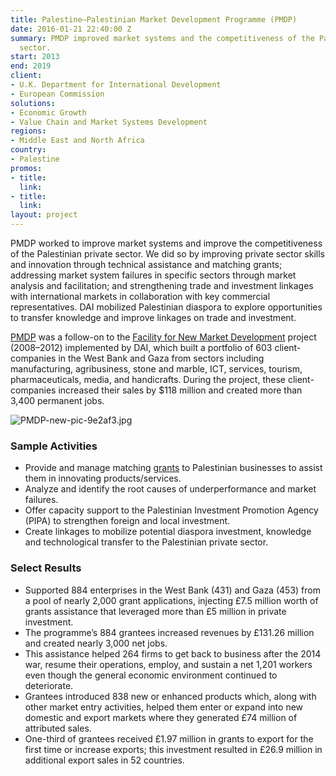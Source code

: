 ```yaml
---
title: Palestine—Palestinian Market Development Programme (PMDP)
date: 2016-01-21 22:40:00 Z
summary: PMDP improved market systems and the competitiveness of the Palestinian private
  sector.
start: 2013
end: 2019
client:
- U.K. Department for International Development
- European Commission
solutions:
- Economic Growth
- Value Chain and Market Systems Development
regions:
- Middle East and North Africa
country:
- Palestine
promos:
- title: 
  link: 
- title: 
  link: 
layout: project
---
```


PMDP worked to improve market systems and improve the competitiveness of the Palestinian private sector. We did so by improving private sector skills and innovation through technical assistance and matching grants; addressing market system failures in specific sectors through market analysis and facilitation; and strengthening trade and investment linkages with international markets in collaboration with key commercial representatives. DAI mobilized Palestinian diaspora to explore opportunities to transfer knowledge and improve linkages on trade and investment.

[PMDP](https://beamexchange.org/resources/1075/) was a follow-on to the [Facility for New Market Development](/our-work/projects/palestine%E2%80%94facility-new-market-development-fnmd) project (2008–2012) implemented by DAI, which built a portfolio of 603 client-companies in the West Bank and Gaza from sectors including manufacturing, agribusiness, stone and marble, ICT, services, tourism, pharmaceuticals, media, and handicrafts. During the project, these client-companies increased their sales by $118 million and created more than 3,400 permanent jobs.

![PMDP-new-pic-9e2af3.jpg](/uploads/PMDP-new-pic-9e2af3.jpg)

### Sample Activities

* Provide and manage matching [grants](http://pmdp.ps/page.php?id=edcy3804Yedc) to Palestinian businesses to assist them in innovating products/services.
* Analyze and identify the root causes of underperformance and market failures.
* Offer capacity support to the Palestinian Investment Promotion Agency (PIPA) to strengthen foreign and local investment.
* Create linkages to mobilize potential diaspora investment, knowledge and technological transfer to the Palestinian private sector.

### Select Results

* Supported 884 enterprises in the West Bank (431) and Gaza (453) from a pool of nearly 2,000 grant applications, injecting £7.5 million worth of grants assistance that leveraged more than £5 million in private investment.
* The programme’s 884 grantees increased revenues by £131.26 million and created nearly 3,000 net jobs.
* This assistance helped 264 firms to get back to business after the 2014 war, resume their operations, employ, and sustain a net 1,201 workers even though the general economic environment continued to deteriorate.
* Grantees introduced 838 new or enhanced products which, along with other market entry activities, helped them enter or expand into new domestic and export markets where they generated £74 million of attributed sales.
* One-third of grantees received £1.97 million in grants to export for the first time or increase exports; this investment resulted in £26.9 million in additional export sales in 52 countries.